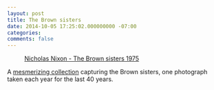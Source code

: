 ```yaml
---
layout: post
title: The Brown sisters
date: 2014-10-05 17:25:02.000000000 -07:00
categories:
comments: false
---
```


<figure>
    <a href="{{ site.baseurl }}/assets/images/05thebrownsisters_ss-slide-ZKLJ-jumbo.jpg"><img src="{{ site.baseurl }}/assets/images/05thebrownsisters_ss-slide-ZKLJ-jumbo.jpg" alt=""></a>
    <figcaption><a href="http://www.nytimes.com/interactive/2014/10/03/magazine/01-brown-sisters-forty-years.html?_r=0">Nicholas Nixon - The Brown sisters 1975</a></figcaption>
</figure>

A [mesmerizing collection](http://www.nytimes.com/interactive/2014/10/03/magazine/01-brown-sisters-forty-years.html?_r=0) capturing the Brown sisters, one photograph taken each year for the last 40 years.